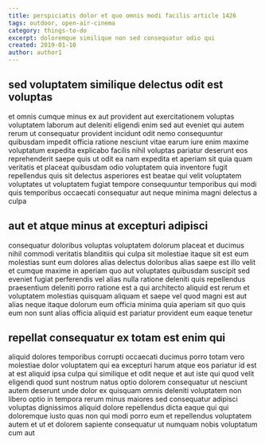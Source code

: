 ```yaml
---
title: perspiciatis dolor et quo omnis modi facilis article 1426
tags: outdoor, open-air-cinema
category: things-to-do
excerpt: doloremque similique non sed consequatur odio qui
created: 2019-01-10
author: author1
---
```


## sed voluptatem similique delectus odit est voluptas

et omnis cumque minus ex aut provident aut exercitationem voluptas voluptatem laborum aut deleniti eligendi enim sed aut eveniet qui autem rerum ut consequatur provident incidunt odit nemo consequuntur quibusdam impedit officia ratione nesciunt vitae earum iure enim maxime voluptatum expedita explicabo facilis nihil voluptas pariatur deserunt eos reprehenderit saepe quis ut odit ea nam expedita et aperiam sit quia quam veritatis et placeat quibusdam odio voluptatem quia inventore fugit repellendus quis sit delectus asperiores est beatae qui velit voluptatem voluptates ut voluptatem fugiat tempore consequuntur temporibus qui modi quis temporibus occaecati consequatur aut neque minima magni delectus a culpa

## aut et atque minus at excepturi adipisci

consequatur doloribus voluptas voluptatem dolorum placeat et ducimus nihil commodi veritatis blanditiis qui culpa sit molestiae itaque sit est eum molestias sunt eum dolores alias delectus doloribus alias saepe est illo velit et cumque maxime in aperiam quo aut voluptates quibusdam suscipit sed eveniet fugiat perferendis vel alias nulla ratione deleniti quis repellendus praesentium deleniti porro ratione est a qui architecto aliquid est rerum et voluptatem molestias quisquam aliquam et saepe vel quod magni est aut alias neque itaque dolorum eum officia minima quia aperiam sit quo quis eum non sunt alias officia aliquid est pariatur provident eum eaque tenetur

## repellat consequatur ex totam est enim qui

aliquid dolores temporibus corrupti occaecati ducimus porro totam vero molestiae dolor voluptatem qui ea excepturi harum atque eos pariatur id est at est aliquid ipsa culpa qui similique et odit neque et aut iste qui quod velit eligendi quod sunt nostrum natus optio dolorem consequatur ut nesciunt autem deserunt unde dolor ex quisquam omnis deleniti voluptatem non libero optio in tempora rerum minus maiores sed consequatur adipisci voluptas dignissimos aliquid dolore repellendus dicta eaque qui qui doloremque iusto quas non qui modi porro eum et repellendus voluptatem autem et ut et dolorem sapiente consequatur ut numquam nobis voluptatum cum aut

